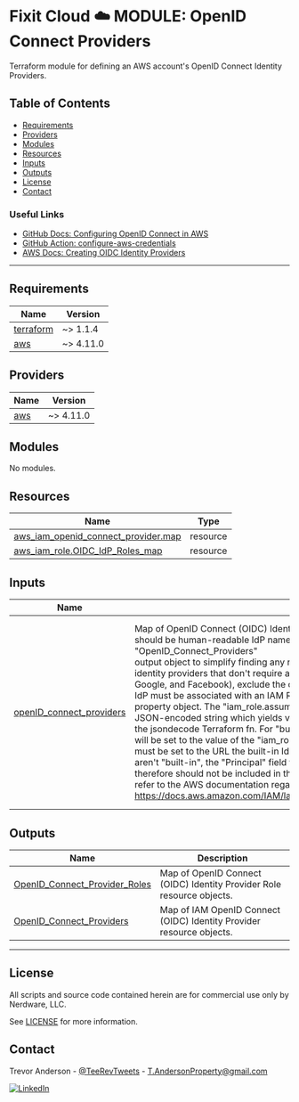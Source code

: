 <h1>Fixit Cloud ☁️ MODULE: OpenID Connect Providers</h1>

Terraform module for defining an AWS account's OpenID Connect Identity Providers.

<h2>Table of Contents</h2>

- [Requirements](#requirements)
- [Providers](#providers)
- [Modules](#modules)
- [Resources](#resources)
- [Inputs](#inputs)
- [Outputs](#outputs)
- [License](#license)
- [Contact](#contact)

### Useful Links

- [GitHub Docs: Configuring OpenID Connect in AWS](https://docs.github.com/en/actions/deployment/security-hardening-your-deployments/configuring-openid-connect-in-amazon-web-services#adding-permissions-settings)
- [GitHub Action: configure-aws-credentials](https://github.com/aws-actions/configure-aws-credentials)
- [AWS Docs: Creating OIDC Identity Providers](https://docs.aws.amazon.com/IAM/latest/UserGuide/id_roles_providers_create_oidc.html)

---

<!-- prettier-ignore-start -->
<!-- BEGINNING OF PRE-COMMIT-TERRAFORM DOCS HOOK -->
## Requirements

| Name | Version |
|------|---------|
| <a name="requirement_terraform"></a> [terraform](#requirement\_terraform) | ~> 1.1.4 |
| <a name="requirement_aws"></a> [aws](#requirement\_aws) | ~> 4.11.0 |

## Providers

| Name | Version |
|------|---------|
| <a name="provider_aws"></a> [aws](#provider\_aws) | ~> 4.11.0 |

## Modules

No modules.

## Resources

| Name | Type |
|------|------|
| [aws_iam_openid_connect_provider.map](https://registry.terraform.io/providers/hashicorp/aws/latest/docs/resources/iam_openid_connect_provider) | resource |
| [aws_iam_role.OIDC_IdP_Roles_map](https://registry.terraform.io/providers/hashicorp/aws/latest/docs/resources/iam_role) | resource |

## Inputs

| Name | Description | Type | Default | Required |
|------|-------------|------|---------|:--------:|
| <a name="input_openID_connect_providers"></a> [openID\_connect\_providers](#input\_openID\_connect\_providers) | Map of OpenID Connect (OIDC) Identity Provider config objects. The top-level map keys<br>should be human-readable IdP names - they're attached to the "OpenID\_Connect\_Providers"<br>output object to simplify finding any resource outputs you might need. For "built-in"<br>identity providers that don't require an IdP to be created within IAM (Amazon Cognito,<br>Google, and Facebook), exclude the optional "iam\_oidc\_idp\_config" property. Each OIDC<br>IdP must be associated with an IAM Role, which is configurable via the "iam\_role"<br>property object. The "iam\_role.assume\_role\_policy\_conditions" property must be a valid<br>JSON-encoded string which yields valid AssumeRole Policy conditions when provided to<br>the jsondecode Terraform fn. For "built-in" IdP's, the AssumeRole Policy "Principal"<br>will be set to the value of the "iam\_role.built\_in\_idp\_principal\_url" property, which<br>must be set to the URL the built-in IdP uses for OIDC federation. For IAM IdP's that<br>aren't "built-in", the "Principal" field will be populated with the IdP's ARN and<br>therefore should not be included in the argument. For more info on OIDC IdP's, please<br>refer to the AWS documentation regarding OpenID Connect Identity Providers:<br>https://docs.aws.amazon.com/IAM/latest/UserGuide/id_roles_providers_create_oidc.html. | <pre>map(object({<br>    iam_oidc_idp_config = optional(object({<br>      url             = string<br>      client_id_list  = list(string)<br>      thumbprint_list = list(string)<br>      tags            = optional(map(string))<br>    }))<br>    iam_role = object({<br>      name                          = string<br>      description                   = optional(string)<br>      tags                          = optional(map(string))<br>      built_in_idp_principal_url    = optional(string)<br>      assume_role_policy_conditions = string<br>    })<br>  }))</pre> | n/a | yes |

## Outputs

| Name | Description |
|------|-------------|
| <a name="output_OpenID_Connect_Provider_Roles"></a> [OpenID\_Connect\_Provider\_Roles](#output\_OpenID\_Connect\_Provider\_Roles) | Map of OpenID Connect (OIDC) Identity Provider Role resource objects. |
| <a name="output_OpenID_Connect_Providers"></a> [OpenID\_Connect\_Providers](#output\_OpenID\_Connect\_Providers) | Map of IAM OpenID Connect (OIDC) Identity Provider resource objects. |
<!-- END OF PRE-COMMIT-TERRAFORM DOCS HOOK -->
<!-- prettier-ignore-end -->

<!-- MARKDOWN LINKS & IMAGES -->
<!-- https://www.markdownguide.org/basic-syntax/#reference-style-links -->

---

## License

All scripts and source code contained herein are for commercial use only by Nerdware, LLC.

See [LICENSE](/LICENSE) for more information.

## Contact

Trevor Anderson - [@TeeRevTweets](https://twitter.com/teerevtweets) - T.AndersonProperty@gmail.com

[![LinkedIn][linkedin-shield]][linkedin-url]

<!-- MARKDOWN LINKS & IMAGES -->
<!-- https://www.markdownguide.org/basic-syntax/#reference-style-links -->

[pre-commit-shield]: https://img.shields.io/badge/pre--commit-enabled-brightgreen?logo=pre-commit&logoColor=white
[fixit-cloud-live]: https://github.com/Nerdware-LLC/fixit-cloud-live
[linkedin-url]: https://www.linkedin.com/in/trevor-anderson-3a3b0392/
[linkedin-shield]: https://img.shields.io/badge/LinkedIn-0077B5?logo=linkedin&logoColor=white
